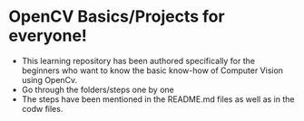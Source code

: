 # OpenCV Basics/Projects for everyone!
- This learning repository has been authored specifically for the beginners who want to know the basic know-how of Computer Vision using OpenCv.
- Go through the folders/steps one by one
- The steps have been mentioned in the README.md files as well as in the codw files.
